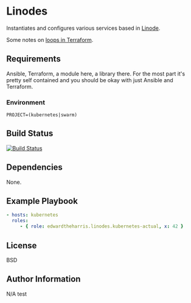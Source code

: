 Linodes
=======

Instantiates and configures various services based in [Linode](https://cloud.linode.com).

Some notes on [loops in Terraform](https://blog.gruntwork.io/terraform-tips-tricks-loops-if-statements-and-gotchas-f739bbae55f9).

Requirements
------------

Ansible, Terraform, a module here, a library there. For the most part it's pretty self contained and you should be okay with just Ansible and Terraform.

### Environment

    PROJECT=(kubernetes|swarm)


Build Status
------------

[![Build Status](https://travis-ci.com/edwardtheharris/linodes.svg?branch=master)](https://travis-ci.com/edwardtheharris/linodes)

Dependencies
------------

None.

Example Playbook
----------------

```yaml
- hosts: kubernetes
  roles:
     - { role: edwardtheharris.linodes.kubernetes-actual, x: 42 }
```

License
-------

BSD

Author Information
------------------

N/A
test

